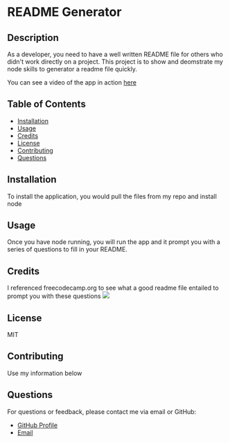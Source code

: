 # README Generator

## Description

As a developer, you need to have a well written README file for others who didn't work directly on a project. This project is to show and deomstrate my node skills to generator a readme file quickly.

You can see a video of the app in action <a href="https://drive.google.com/file/d/1b9FSJHbx5nPgMlFMzRGAzk3CmqvTRh1n/view">here</a>

## Table of Contents

- [Installation](#installation)
- [Usage](#usage)
- [Credits](#credits)
- [License](#license)
- [Contributing](#contributing)
- [Questions](#questions)

## Installation

To install the application, you would pull the files from my repo and install node

## Usage

Once you have node running, you will run the app and it prompt you with a series of questions to fill in your README.

## Credits

I referenced freecodecamp.org to see what a good readme file entailed to prompt you with these questions
<img src = "https://github.com/brodi-xx/README-Generator-/blob/main/Develop/Screenshot%202023-04-23%20at%205.57.55%20PM.png?raw=true">
## License

MIT

## Contributing

Use my information below


## Questions

For questions or feedback, please contact me via email or GitHub:

- [GitHub Profile](https://github.com/brodi-xx)
- [Email](mailto:brodi.leblanc@gmail.com)
